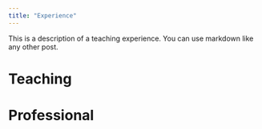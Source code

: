 ```yaml
---
title: "Experience"
---
```


This is a description of a teaching experience. You can use markdown like any other post.

Teaching
======

Professional
======

